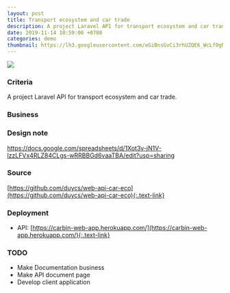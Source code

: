 ```yaml
---
layout: post
title: Transport ecosystem and car trade
description: A project Laravel API for transport ecosystem and car trade.
date: 2019-11-14 10:59:00 +0700
categories: demo
thumbnail: https://lh3.googleusercontent.com/eGiBnsGvCi3rhUZQE6_WcLf0gN_dBIB04k8in0_k95qw9L-uXTowmci8-ZBOi0PPFxKVONQp1Cth4mYxgNg5KKWhdYkKgCU-MxaUk57dpC5EBoe8lF8hkpQkAyc3F1nTvhvmKIr8bIGSx019WOheFfZ9Rmy0tY_ruoIobNO074PzxOaK3v0Poe6DIaZM1SCJLFN6pXrxGNaaCSuDXW98WnMhxKJVBQL6H5SEFU_pJI3adZSqqMM0VPwj5k09QIR-AYN9HXXmIKPbq1bR7zKafyO05JMfsewm3Hr4MDXJmPpu_ZLjGO06yVWEZbY68-Tq7nW09E91gVzzgV88azZhLA1i6T3DxYAmRANPpe6VRUUxT0Gy4sGBf7iQVicYFb9TKA8Qv5y0OUR3DSYaQQRMSRnBUS1HfP2cAokiIkgn6coEQ5C44M9xwxFHQSP5IBtVCieVqa3ngj_fqwfuD-QvOYPUxN7GsBIu0Oitx-iXMLreyBYbriZI6kYcjHKfrykEpt0BIgedCA08GpMDC7O84ql3bvR-yDJl7Si-6JANSTAjFgWfvPhykWIrxMRO_EjQLo3Mvc_zOAUYvifBiRE_Pf5E8k1lW2_lazgEJEwyUFOLiha7WNAYpW-6BBrqE8D_ceXWksg4pj-PHV1Cp89lWpLo8AJR_YVmV-oajsrh_oNRaqKwd-zbX1Q=w720-h756-no
---
```

![](https://lh3.googleusercontent.com/eGiBnsGvCi3rhUZQE6_WcLf0gN_dBIB04k8in0_k95qw9L-uXTowmci8-ZBOi0PPFxKVONQp1Cth4mYxgNg5KKWhdYkKgCU-MxaUk57dpC5EBoe8lF8hkpQkAyc3F1nTvhvmKIr8bIGSx019WOheFfZ9Rmy0tY_ruoIobNO074PzxOaK3v0Poe6DIaZM1SCJLFN6pXrxGNaaCSuDXW98WnMhxKJVBQL6H5SEFU_pJI3adZSqqMM0VPwj5k09QIR-AYN9HXXmIKPbq1bR7zKafyO05JMfsewm3Hr4MDXJmPpu_ZLjGO06yVWEZbY68-Tq7nW09E91gVzzgV88azZhLA1i6T3DxYAmRANPpe6VRUUxT0Gy4sGBf7iQVicYFb9TKA8Qv5y0OUR3DSYaQQRMSRnBUS1HfP2cAokiIkgn6coEQ5C44M9xwxFHQSP5IBtVCieVqa3ngj_fqwfuD-QvOYPUxN7GsBIu0Oitx-iXMLreyBYbriZI6kYcjHKfrykEpt0BIgedCA08GpMDC7O84ql3bvR-yDJl7Si-6JANSTAjFgWfvPhykWIrxMRO_EjQLo3Mvc_zOAUYvifBiRE_Pf5E8k1lW2_lazgEJEwyUFOLiha7WNAYpW-6BBrqE8D_ceXWksg4pj-PHV1Cp89lWpLo8AJR_YVmV-oajsrh_oNRaqKwd-zbX1Q=w720-h756-no)

### Criteria
A project Laravel API for transport ecosystem and car trade.

### Business

### Design note
https://docs.google.com/spreadsheets/d/1Xot3v-jN1V-lzzLFVx4RLZ84CLgs-wRRBBGd6vaaTBA/edit?usp=sharing

### Source
[https://github.com/duycs/web-api-car-eco](https://github.com/duycs/web-api-car-eco){:.text-link}

### Deployment
- API: [https://carbin-web-app.herokuapp.com/](https://carbin-web-app.herokuapp.com/){:.text-link}

### TODO
- Make Documentation business
- Make API document page
- Develop client application
